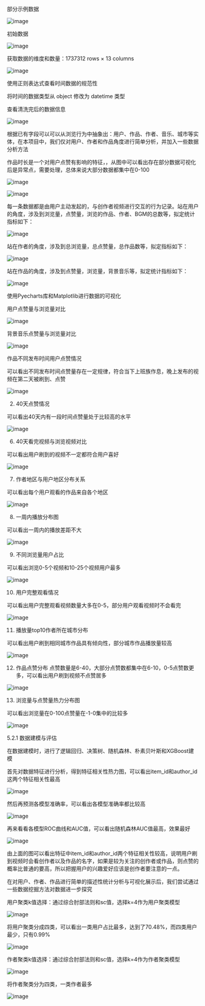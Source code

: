 部分示例数据

![image](https://github.com/user-attachments/assets/3d173933-823e-40e7-a32b-fb43372d9404)


初始数据

![image](https://github.com/user-attachments/assets/ebdc83e6-9e0c-4540-acdd-a39591677223)


获取数据的维度和数量：1737312 rows × 13 columns

![image](https://github.com/user-attachments/assets/9240415f-688e-457e-88a2-febaa90a68f7)


使用正则表达式查看时间数据的规范性

将时间的数据类型从 object 修改为 datetime 类型

查看清洗完后的数据信息


![image](https://github.com/user-attachments/assets/7115b67e-6ab6-4d7a-96a0-2082025e346f)


根据已有字段可以可以从浏览行为中抽象出：用户、作品、作者、音乐、城市等实体，在本项目中，我们仅对用户、作者和作品角度进行简单分析，并加入一些数据分析方法

作品时长是一个对用户点赞有影响的特征，，从图中可以看出存在部分数据可视化后是异常点，需要处理，总体来说大部分数据都集中在0-100


![image](https://github.com/user-attachments/assets/b7da58e7-1b4d-4b5e-8927-86b3028f35ba)


![image](https://github.com/user-attachments/assets/df915a41-ce9d-435d-8c1a-c30ebfaa6910)


每一条数据都是由用户主动发起的，与创作者视频进行交互的行为记录。站在用户的角度，涉及到浏览量，点赞量，浏览的作品、作者、BGM的总数等，拟定统计指标如下：


![image](https://github.com/user-attachments/assets/272b4d0a-8f0b-4af1-9b58-b92c798b9c44)


站在作者的角度，涉及到总浏览量，总点赞量，总作品数等，拟定指标如下：

![image](https://github.com/user-attachments/assets/54dee060-9e8a-408b-bee3-b3194342a923)

站在作品的角度，涉及到点赞量，浏览量，背景音乐等，拟定统计指标如下：

![image](https://github.com/user-attachments/assets/443fe88a-dc0d-410e-8414-9b33c18229de)

使用Pyecharts库和Matplotlib进行数据的可视化

用户点赞量与浏览量对比

![image](https://github.com/user-attachments/assets/55ef7340-d66b-4121-9d0d-49ab58ad607f)

背景音乐点赞量与浏览量对比

![image](https://github.com/user-attachments/assets/ee68040b-976a-49cf-9d66-f27387424bff)

作品不同发布时间用户点赞情况

可以看出不同发布时间点赞量存在一定规律，符合当下上班族作息，晚上发布的视频在第二天被刷到、点赞

![image](https://github.com/user-attachments/assets/aec23130-2652-4ca9-8a94-4bcf9d27ba83)

2.	40天点赞情况

可以看出40天内有一段时间点赞量处于比较高的水平

![image](https://github.com/user-attachments/assets/c8a1ff0a-f8c3-4ec3-910d-266ebfe8b691)

6.	40天看完视频与浏览视频对比

可以看出用户刷到的视频不一定都符合用户喜好

![image](https://github.com/user-attachments/assets/83c295b0-45fd-4046-886f-0609ef5adfcb)

7.	作者地区与用户地区分布关系

可以看出每个用户观看的作品来自各个地区

![image](https://github.com/user-attachments/assets/6f3731f4-b044-4751-a73a-41691d124b83)

8.	一周内播放分布图

可以看出一周内的播放差距不大

![image](https://github.com/user-attachments/assets/f9c07168-43c4-4a80-a889-b3996a6ce5d0)

9.	不同浏览量用户占比

可以看出浏览0-5个视频和10-25个视频用户最多

![image](https://github.com/user-attachments/assets/7b0f5252-8cb1-474b-8dfa-b3a7dc9e31d1)

10.	用户完整观看情况

可以看出用户完整观看视频数量大多在0-5，部分用户观看视频时不会看完

![image](https://github.com/user-attachments/assets/1f6ca022-b1a0-4a4f-aed9-2dd812c448c6)

11.	播放量top10作者所在城市分布

可以看出用户刷到相同城市作品具有倾向性，部分城市作品播放量较高

![image](https://github.com/user-attachments/assets/497d2f3c-4d35-4a41-93d6-a443441f3edd)



12.	作品点赞分布
点赞数量是6-40，大部分点赞数都集中在6-10，0-5点赞数更多，可以看出用户刷到视频不点赞居多

![image](https://github.com/user-attachments/assets/519039cb-0a97-4169-8cdf-5e9ab3e99524)



13.	浏览量与点赞量热力分布图

可以看出浏览量在0-100点赞量在-1-0集中的比较多

![image](https://github.com/user-attachments/assets/117ec7ce-fc63-443a-a368-042d0c1d393c)

5.2.1 数据建模与评估

在数据建模时，进行了逻辑回归、决策树、随机森林、朴素贝叶斯和XGBoost建模

首先对数据特征进行分析，得到特征相关性热力图，可以看出item_id和author_id这两个特征相关性最高

![image](https://github.com/user-attachments/assets/ac04e32c-a645-44c2-90ff-022dde1b2061)

然后再预测各模型准确率，可以看出各模型准确率都比较高

![image](https://github.com/user-attachments/assets/2966cc94-590a-4db1-bad2-6084f136348a)

再来看看各模型ROC曲线和AUC值，可以看出随机森林AUC值最高，效果最好



![image](https://github.com/user-attachments/assets/d96e1ba8-95f6-465d-93b7-2a671df74aa4)

由上面的图可以看出特征中item_id和author_id两个特征相关性较高，说明用户刷到视频时会看创作者以及作品的名字，如果是较为关注的创作者或作品，则点赞的概率比普通的要高，所以把握用户的兴趣爱好应该是创作者要注意的一点。

在对用户、作者、作品进行简单的描述性统计分析与可视化展示后，我们尝试通过一些数据挖掘方法对数据进一步探究

用户聚类k值选择：通过综合肘部法则和sc值，选择k=4作为用户聚类模型

![image](https://github.com/user-attachments/assets/a86bead7-9cc4-4cfb-92e0-f80e754e7eac)

将用户聚类分成四类，可以看出一类用户占比最多，达到了70.48%，而四类用户最少，只有0.99%

![image](https://github.com/user-attachments/assets/c62bfcdd-a134-400d-bbc3-10c1981b84ce)

作者聚类k值选择：通过综合肘部法则和sc值，选择k=4作为作者聚类模型

![image](https://github.com/user-attachments/assets/093dc055-9df8-4efb-a967-11a3a978d38c)

将作者聚类分为四类，一类作者最多

![image](https://github.com/user-attachments/assets/e1d7b503-bf4b-4b66-9671-91ccca232782)





















